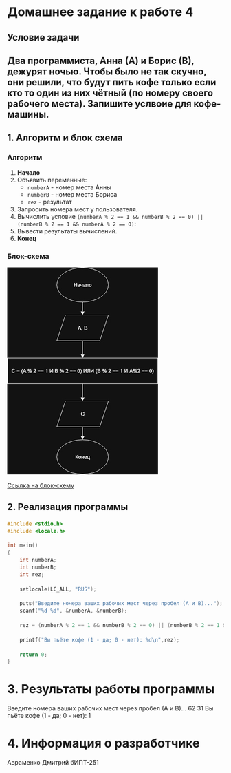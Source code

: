 # Домашнее задание к работе 4

## Условие задачи
Два программиста, Анна (А) и Борис (В), дежурят ночью. Чтобы было не так скучно, они решили, что будут пить кофе только если кто то один из них чётный (по номеру своего рабочего места). Запишите услвоие для кофе-машины.
---
## 1. Алгоритм и блок схема

### Алгоритм
1. **Начало**
2. Объявить переменные:
   - `numberA` - номер места Анны
   - `numberB` - номер места Бориса
   - `rez` - результат
3. Запросить номера мест у пользователя.
5. Вычислить условие `(numberA % 2 == 1 && numberB % 2 == 0) || (numberB % 2 == 1 && numberA % 2 == 0)`:
6. Вывести результаты вычислений.
7. **Конец**

### Блок-схема
![Блок-схема алгоритма](Lab4_schema.jpg)

 [Ссылка на блок-схему](https://viewer.diagrams.net/?tags=%7B%7D&lightbox=1&highlight=0000ff&edit=_blank&layers=1&nav=1&title=Lab4_schema.drawio&dark=auto#Uhttps%3A%2F%2Fdrive.google.com%2Fuc%3Fid%3D1B8hkz6EBm_bKWojequkNudj5Ya2yKsxA%26export%3Ddownload)

 ## 2. Реализация программы

```c
#include <stdio.h>
#include <locale.h>

int main()
{
	int numberA;
	int numberB;
	int rez;

	setlocale(LC_ALL, "RUS");

	puts("Введите номера ваших рабочих мест через пробел (А и В)...");
	scanf("%d %d", &numberA, &numberB);

	rez = (numberA % 2 == 1 && numberB % 2 == 0) || (numberB % 2 == 1 && numberA % 2 == 0);

	printf("Вы пьёте кофе (1 - да; 0 - нет): %d\n",rez);

	return 0;
}
```
# 3. Результаты работы программы
Введите номера ваших рабочих мест через пробел (А и В)...
62 31
Вы пьёте кофе (1 - да; 0 - нет): 1
# 4. Информация о разработчике
Авраменко Дмитрий бИПТ-251
